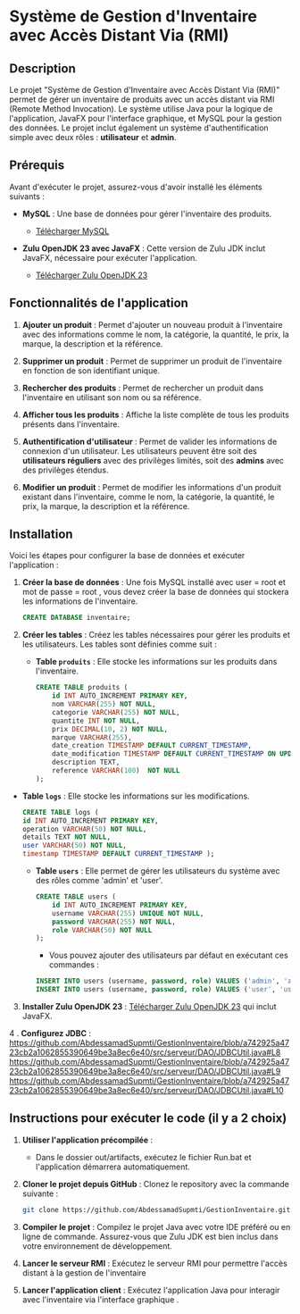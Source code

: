 
# Système de Gestion d'Inventaire avec Accès Distant Via (RMI)

## Description
Le projet "Système de Gestion d'Inventaire avec Accès Distant Via (RMI)" permet de gérer un inventaire de produits avec un accès distant via RMI (Remote Method Invocation). Le système utilise Java pour la logique de l'application, JavaFX pour l'interface graphique, et MySQL pour la gestion des données. Le projet inclut également un système d'authentification simple avec deux rôles : **utilisateur** et **admin**.

## Prérequis
Avant d'exécuter le projet, assurez-vous d'avoir installé les éléments suivants :

- **MySQL** : Une base de données pour gérer l'inventaire des produits.
  - [Télécharger MySQL](https://dev.mysql.com/downloads/installer/)

- **Zulu OpenJDK 23 avec JavaFX** : Cette version de Zulu JDK inclut JavaFX, nécessaire pour exécuter l'application.
  - [Télécharger Zulu OpenJDK 23](https://www.azul.com/downloads/?package=jdk-fx#zulu)

## Fonctionnalités de l'application

1. **Ajouter un produit** : 
   Permet d'ajouter un nouveau produit à l'inventaire avec des informations comme le nom, la catégorie, la quantité, le prix, la marque, la description et la référence.

2. **Supprimer un produit** : 
   Permet de supprimer un produit de l'inventaire en fonction de son identifiant unique.

3. **Rechercher des produits** :
   Permet de rechercher un produit dans l'inventaire en utilisant son nom ou sa référence.

4. **Afficher tous les produits** :
   Affiche la liste complète de tous les produits présents dans l'inventaire.

5. **Authentification d'utilisateur** :
   Permet de valider les informations de connexion d'un utilisateur. Les utilisateurs peuvent être soit des **utilisateurs réguliers** avec des privilèges limités, soit des **admins** avec des privilèges étendus.

6. **Modifier un produit** :
   Permet de modifier les informations d'un produit existant dans l'inventaire, comme le nom, la catégorie, la quantité, le prix, la marque, la description et la référence.

## Installation
Voici les étapes pour configurer la base de données et exécuter l'application :
1. **Créer la base de données** :
   Une fois MySQL installé avec user = root et mot de passe = root , vous devez créer la base de données qui stockera les informations de l'inventaire.
   ```sql
   CREATE DATABASE inventaire;
   ```

2. **Créer les tables** :
   Créez les tables nécessaires pour gérer les produits et les utilisateurs. Les tables sont définies comme suit :
   
   - **Table `produits`** : Elle stocke les informations sur les produits dans l'inventaire.
     ```sql
     CREATE TABLE produits (
         id INT AUTO_INCREMENT PRIMARY KEY,
         nom VARCHAR(255) NOT NULL,
         categorie VARCHAR(255) NOT NULL,
         quantite INT NOT NULL,
         prix DECIMAL(10, 2) NOT NULL,
         marque VARCHAR(255),
         date_creation TIMESTAMP DEFAULT CURRENT_TIMESTAMP,
         date_modification TIMESTAMP DEFAULT CURRENT_TIMESTAMP ON UPDATE CURRENT_TIMESTAMP,
         description TEXT,
         reference VARCHAR(100)  NOT NULL
     );
     ```
     

 - **Table `logs`** : Elle stocke les informations sur les modifications.
     ```sql
    CREATE TABLE logs (
    id INT AUTO_INCREMENT PRIMARY KEY,       
    operation VARCHAR(50) NOT NULL,          
    details TEXT NOT NULL,                   
    user VARCHAR(50) NOT NULL,               
    timestamp TIMESTAMP DEFAULT CURRENT_TIMESTAMP );
     ```
  
     

   - **Table `users`** : Elle permet de gérer les utilisateurs du système avec des rôles comme 'admin' et 'user'.
     ```sql
     CREATE TABLE users (
         id INT AUTO_INCREMENT PRIMARY KEY,
         username VARCHAR(255) UNIQUE NOT NULL,
         password VARCHAR(255) NOT NULL,
         role VARCHAR(50) NOT NULL
     );
     ```

     - Vous pouvez ajouter des utilisateurs par défaut en exécutant ces commandes :
     ```sql
     INSERT INTO users (username, password, role) VALUES ('admin', 'admin123', 'admin');
     INSERT INTO users (username, password, role) VALUES ('user', 'user123', 'user');
     ```



3. **Installer Zulu OpenJDK 23** :
   [Télécharger Zulu OpenJDK 23](https://www.azul.com/downloads/?package=jdk-fx#zulu)   qui inclut JavaFX.

4 . **Configurez JDBC** :
https://github.com/AbdessamadSupmti/GestionInventaire/blob/a742925a4723cb2a1062855390649be3a8ec6e40/src/serveur/DAO/JDBCUtil.java#L8
https://github.com/AbdessamadSupmti/GestionInventaire/blob/a742925a4723cb2a1062855390649be3a8ec6e40/src/serveur/DAO/JDBCUtil.java#L9
https://github.com/AbdessamadSupmti/GestionInventaire/blob/a742925a4723cb2a1062855390649be3a8ec6e40/src/serveur/DAO/JDBCUtil.java#L10
## Instructions pour exécuter le code (il y a 2 choix)


1. **Utiliser  l'application précompilée** :

    - Dans le dossier out/artifacts, exécutez le fichier Run.bat et l'application démarrera automatiquement.

1. **Cloner le projet depuis GitHub** :
   Clonez le repository avec la commande suivante :
   ```bash
   git clone https://github.com/AbdessamadSupmti/GestionInventaire.git
   ```

2. **Compiler le projet** :
   Compilez le projet Java avec votre IDE préféré ou en ligne de commande. Assurez-vous que Zulu JDK est bien inclus dans votre environnement de développement.

3. **Lancer le serveur RMI** :
   Exécutez le serveur RMI pour permettre l'accès distant à la gestion de l'inventaire
 

4. **Lancer l'application client** :
   Exécutez l'application Java pour interagir avec l'inventaire via l'interface graphique .

